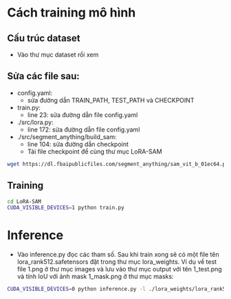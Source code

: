 # Cách training mô hình

## Cấu trúc dataset
- Vào thư mục dataset rồi xem
  
## Sửa các file sau:
- config.yaml:
  - sửa đường dẫn TRAIN_PATH, TEST_PATH và CHECKPOINT
- train.py:
  - line 23: sửa đường dẫn file config.yaml
- ./src/lora.py:
  - line 172: sửa đường dẫn file config.yaml
- ./src/segment_anything/build_sam:
  - line 104: sửa đường dẫn checkpoint
  - Tải file checkpoint để cùng thư mục LoRA-SAM
```bash
wget https://dl.fbaipublicfiles.com/segment_anything/sam_vit_b_01ec64.pth
```
## Training
```bash
cd LoRA-SAM
CUDA_VISIBLE_DEVICES=1 python train.py
```

# Inference
- Vào inference.py đọc các tham số. Sau khi train xong sẽ có một file tên lora_rank512.safetensors đặt trong thư mục lora_weights. Ví dụ về test file 1.png ở thư mục images và lưu vào thư mục output với tên 1_test.png và tính IoU với ảnh mask 1_mask.png ở thư mục masks:
```bash
CUDA_VISIBLE_DEVICES=0 python inference.py -l ./lora_weights/lora_rank512.safetensors ./images/1.png -o ./output/1_test.png -m ./masks/1_mask.png
```
